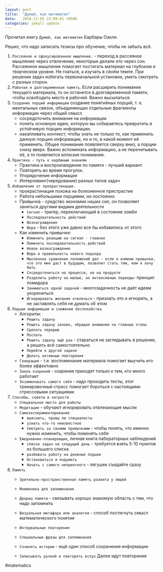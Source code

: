```yaml
---
layout: post
title:  "Думай, как математик"
date:   2018-11-05 23:09:01 +0500
categories: jekyll update
---
```


Прочитал книгу `Думай, как математик` Барбары Оакли.

Решил, что надо записать тезисы про обучение, чтобы не забыть всё.

1. `Рассеяное и сфокусированное мышление.` - переход в рассеяное мышление через отвлечение, некоторые делали это через сон.
Рассеянное мышление помогает постигать материал на глубоком и творческом уровне. Не гнаться, а изучать в своём темпе. При решении задач избегать первоначальной установки, уметь смотреть с разных сторон.
2. `Рабочая и долговременная память`. Если расширить понимание текущего материала, то он останется в долговременной памяти, чтобы освободить место в рабочей.
Важно высыпаться.
3. `Создание порций информации` создание понятийных порций, т. е. ментальных связок, объединяющих отдельные фрагменты информации через общий смысл.
    * сосредоточить внимание на информации
    * понять основную идею, которую вы собираетесь превратить в устойчивую порцию информации.
    * накапливать контекст, чтобы знать не только то, как применить данную порцию информации, но и то, в какой момент её применить.
Общее понимание появляется сверху вниз, а порции снизу вверх.
Важно вспоминать информацию, а не перечитывать её, а то появляется иллюзия понимания.
4. `Практика - путь к надёжным знаниям`
    * Практика и воспроизведение по памяти - лучший вариант.
    * Повторять во время прогулок.
    * Упорядочение информации
    * Интерливинг(чередование) разных типов задач
5. `Избавление от прокрастинации.`
    * прокрастинация похожа на болезненное пристрастие
    * Работа небольшими порциями, но постоянно
    * Привычка - средство экономии наших сил, он позволяет заняться другими видами деятельности
        * `Сигнал` - тригер, переключающий в состояние зомби
        * `Последовательность действий`
        * `Вознаграждение`
        * `Вера` - без этого уже давно все бы избавились от этого
     * Как изменить привычки:
         * `Изменить реакцию на сигнал - главное`
         * `Поменять последовательность действий`
         * `Новое вознаграждение`
         * `Вера в правильность нового подхода`
         * `Мысленное сравнение положений дел - если я изменю привычки, что это мне даст в будущем, позволит стать тем, кем я хочу быть`
         * `Сосредоточиться на процессе, не на продукте`
         * `Разделить работу на малые, но интенсивные периоды`- принцип помидора
         * `Заниматься одной задачей` - многозадачность не даёт идеям укорениться
         * `Игнорировать желание отвлечься` - признать это и игнорить, а не заставлять себя не думать об этом
6. `Порции информации и снижение беспокойства`
    * Алгоритм:
        * `Решить задачу`
        * `Решить задачу заново, обращая внимание на главные этапы`
        * `Сделать перерыв`
        * `Поспать`
        * `Решить задачу ещё раз` - стараться не заглядывать в решение, а решить всё самостоятельно
        * `Перейти к другой задаче`
        * `Делать активные повторения`
    * `Генерация` - т.е. воспоминание материала помогает выучить его более эффективно
    * `Закон озарений` - озарения приходят только к тем, кто много работает
    * `Экзаменовать самого себя` - надо проходить тесты, этот тренировочный стресс помогает бороться с настоящими стрессовыми ситуациями
7. `Способы, советы и хитрости`
    * `Специальное место для работы`
    * `Медитации` - обучают игнорировать отвлекающие мысли
    * `Самоэкспериментирование`
        * `выяснить, правы ли специалисты`
        * `узнать что-то неизвестное`
        * `Смотреть за своими привычками` - чтобы понять, что именно нужно изменить, чтобы поменять себя
    * `Ежедневник-планировщик`, личная книга лабораторных наблюдений
        * `список задач на следущий день` - требуется взять 5-10 пунктов из большего списка
        * `разбивать работу на дневные порции`
        * `Остановиться и подумать`
        * `Начать с самого неприятного` - лягушек съедайте сразу
8. `Память`
    * `Зрительно-пространственная память развита у людей`
    * `Мнемоника для запоминания`
    * `Дворец памяти` - связывать хорошо знакомую область с тем, что надо запомнить

    * `Визуальная метафора или аналогия` - способ постигнуть смысл математического понятия
    * `Интервальные повторения`
    * `Специальные фразы для запоминания`
    * `Сочинять истории` - ещё один способ сохранения информации
    * `Записывать ручкой и повторять вслух`
Далее идут повторения


<!-- :public: -->
#matematics
